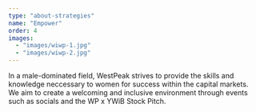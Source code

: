 ```yaml
---
type: "about-strategies"
name: "Empower"
order: 4
images:
  - "images/wiwp-1.jpg"
  - "images/wiwp-2.jpg"
---
```


In a male-dominated field, WestPeak strives to provide the skills and knowledge neccessary to women for success within the capital markets.
We aim to create a welcoming and inclusive environment through events such as socials and the WP x YWiB Stock Pitch.

